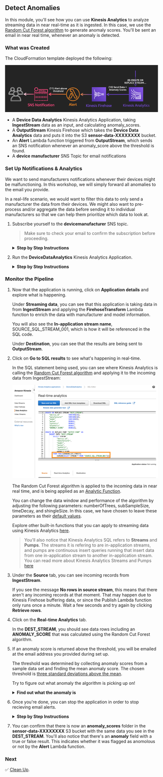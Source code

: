 ## Detect Anomalies

In this module, you'll see how you can use **Kinesis Analytics** to analyze streaming data in near real-time as it is ingested. In this case, we use the [Random Cut Forest algorithm][random-cut] to generate anomaly scores. You'll be sent an email in near real time, whenever an anomaly is detected.

### What was Created

The CloudFormation template deployed the following:

![Module 3 Architecture](Screenshots/arch-mod3.png)

* A **Device Data Analytics** Kinesis Analytics Application, taking **IngestStream** data as an input, and calculating anomaly_scores.
* A **OutputStream** Kinesis Firehose which takes the **Device Data Analytics** data and puts it into the S3 **sensor-data-XXXXXXXX** bucket.
* An **Alert** Lambda function triggered from **OutputStream**, which sends an SNS notification whenever an anomaly_score above the threshold is found.
* A **device manufacturer** SNS Topic for email notifications

### Set Up Notifications & Analytics
We want to send manufacturers notifications whenever their devices might be malfunctioning. In this workshop, we will simply forward all anomalies to the email you provide.

In a real-life scenario, we would want to filter this data to only send a manufacturer the data from their devices. We might also want to pre-process and/or aggregate the data before sending it to individual manufacturers so that we can help them prioritize which data to look at. 

1. Subscribe yourself to the **devicemanufacturer** SNS topic. 

	> Make sure to check your email to confirm the subscription before proceeding.

	<details><summary><strong>Step by Step Instructions</strong></summary>

	1. Go to the **SNS** console.

	1. Under **Topics**, click on the **devicemanufacturer** topic.

	1. Click **Create subscription**, select the **Email** protocol, and type in an email that you can access.

	1. Click **Create subscription**.

	1. You will get an email at the address you provided. It will be titled **AWS Notification - Subscription Confirmation** from **devicemanufacturer**. Click **Confirm subscription** when you get the email. If you don't receive it within a few minutes, check your spam folder.
	
		![Email Confirmation](Screenshots/subscription-confirmation.png)
		
	</details>

1. Run the **DeviceDataAnalytics** Kinesis Analytics Application.

	<details>
	<summary><strong>Step by Step Instructions</strong></summary>

	1. Go to the **Kinesis** console.

	1. Select **Data Analytics** on the left-hand side.

	1. Select the **DeviceDataAnalytics** Kinesis Data Analytics Application.

	1. Click on the **Actions** dropdown, and click **Run Application**. 

		**Confirm** that you want to run the application.

		![Kinesis Analytics](Screenshots/kinesis-analytics.png)
	
	</details>

### Monitor the Pipeline

1. Now that the application is running, click on **Application details** and explore what is happening.

	Under **Streaming data**, you can see that this application is taking data in from **IngestStream** and applying the **FirehoseTransform** Lambda function to enrich the data with manufacturer and model information.

	You will also see the **In-application stream name**, SOURCE\_SQL\_STREAM\_001, which is how it will be referenced in the SQL code.

	Under **Destination**, you can see that the results are being sent to **OutputStream**. 

1. Click on **Go to SQL results** to see what's happening in real-time.

	In the SQL statement being used, you can see where Kinesis Analytics is calling the [Random Cut Forest algorithm][random-cut] and applying it to the incoming data from IngestStream:

	![Analytics SQL](Screenshots/analytics-sql.png)
	
	The Random Cut Forest algorithm is applied to the incoming data in near real time, and is being applied as an [Analytic Function][analytic-func].

	You can change the data window and performance of the algorithm by adjusting the following parameters: numberOfTrees, subSampleSize, timeDecay, and shingleSize. In this case, we have chosen to leave these parameters as their [default values][rcf-params].
	
	Explore other built-in functions that you can apply to streaming data using Kinesis Analytics [here][kinesis-analytics-funcs].
	
	> You'll also notice that Kinesis Analytics SQL refers to **Streams** and **Pumps**. The streams it is refering to are in-application streams, and pumps are continuous insert queries running that insert data from one in-application stream to another in-application stream. You can read more about Kinesis Analytics Streams and Pumps [here][kinesis-analytics-streams-pumps]

1. Under the **Source** tab, you can see incoming records from **IngestStream**. 

	If you see the message **No rows in source stream**, this means that there aren't any incoming records at that moment. That may happen due to Kinesis Firehose buffering data, or since the Publish Lambda function only runs once a minute. Wait a few seconds and try again by clicking **Retrieve rows**.

1. Click on the **Real-time Analytics** tab.

	In the **DEST_STREAM**, you should see data rows including an **ANOMALY_SCORE** that was calculated using the Random Cut Forest algorithm.

1. If an anomaly score is returned above the threshold, you will be emailed at the email address you provided during set up.

	The threshold was determined by collecting anomaly scores from a sample data set and finding the mean anomaly score. The chosen threshold is [three standard deviations above the mean][stdev-wiki].
	
	Try to figure out what anomaly the algorithm is picking up on!
	
	<details>
	<summary><strong>Find out what the anomaly is</strong></summary>

	The data simulation has been manufacturing an anomaly by occassionaly sending out extremely low **pulse** values (below 60).

	![Anomaly Email](Screenshots/anomaly-email.png)
	
	</details>

1. Once you're done, you can stop the application in order to stop recieving email alerts. 

	<details>
	<summary><strong>Step by Step Instructions</strong></summary>

	Go to the Kinesis Analytics Console by going to the **Kinesis** console and selecting **Data Analytics** on the left-hand side. 

	From the Actions dropdown, select **Stop application**. You may recieve some emails for a minute or so after you've stopped the application.
	
	</details>

1. You can confirm that there is now an **anomaly_scores** folder in the **sensor-data-XXXXXXXX** S3 bucket with the same data you see in the **DEST_STREAM**. You'll also notice that there's an **anomaly** field with a true or false result. This indicates whether it was flagged as anomolous or not by the **Alert** Lambda function.

### Next

:white_check_mark: [Clean Up][cleanup].

[stdev-wiki]: https://en.wikipedia.org/wiki/68%E2%80%9395%E2%80%9399.7_rule
[random-cut]: https://docs.aws.amazon.com/kinesisanalytics/latest/sqlref/sqlrf-random-cut-forest.html
[analytic-func]: https://docs.aws.amazon.com/kinesisanalytics/latest/sqlref/sql-reference-analytic-functions.html
[rcf-params]: https://docs.aws.amazon.com/kinesisanalytics/latest/sqlref/sqlrf-random-cut-forest.html#random-cut-forest-parameters
[kinesis-analytics-funcs]: https://docs.aws.amazon.com/kinesisanalytics/latest/sqlref/sql-reference-functions.html
[kinesis-analytics-streams-pumps]: https://docs.aws.amazon.com/kinesisanalytics/latest/dev/streams-pumps.html
[cleanup]: ../4_CleanUp/